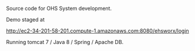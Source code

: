 Source code for OHS System development.

Demo staged at

http://ec2-34-201-58-201.compute-1.amazonaws.com:8080/ehsworx/login

Running tomcat 7 / Java 8 / Spring / Apache DB.
